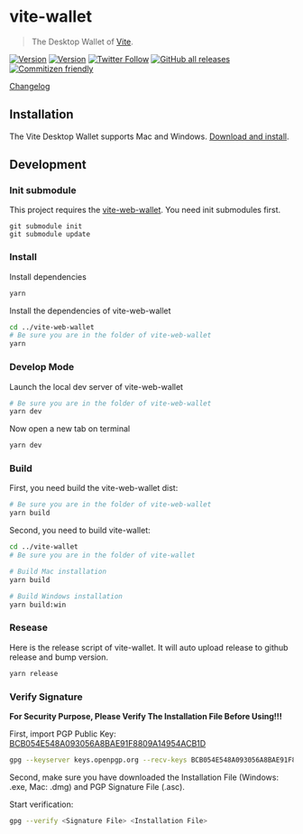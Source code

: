 # vite-wallet
> The Desktop Wallet of [Vite](https://vite.org).

[![Version](https://img.shields.io/github/v/release/vitelabs/vite-wallet)](https://github.com/vitelabs/vite-wallet/releases/latest)
[![Version](https://img.shields.io/github/v/release/vitelabs/vite-wallet?include_prereleases&label=pre-release)](https://github.com/vitelabs/vite-wallet/releases)
[![Twitter Follow](https://img.shields.io/twitter/follow/vitelabs?style=social)](https://twitter.com/vitelabs)
[![GitHub all releases](https://img.shields.io/github/downloads/vitelabs/vite-wallet/total)](https://github.com/vitelabs/vite-wallet/releases/latest)
[![Commitizen friendly](https://img.shields.io/badge/commitizen-friendly-brightgreen.svg)](http://commitizen.github.io/cz-cli/)

[Changelog](./changelog.md)

## Installation

The Vite Desktop Wallet supports Mac and Windows. [Download and install](https://github.com/vitelabs/vite-wallet/releases).

## Development

### Init submodule

This project requires the [vite-web-wallet](https://github.com/vitelabs/vite-web-wallet). You need init submodules first.

```
git submodule init
git submodule update
```

### Install

Install dependencies

```bash
yarn
```

Install the dependencies of vite-web-wallet

```bash
cd ../vite-web-wallet
# Be sure you are in the folder of vite-web-wallet
yarn
```

### Develop Mode

Launch the local dev server of vite-web-wallet

```bash
# Be sure you are in the folder of vite-web-wallet
yarn dev
```
Now open a new tab on terminal

```bash
yarn dev
```

### Build

First, you need build the vite-web-wallet dist:

```bash
# Be sure you are in the folder of vite-web-wallet
yarn build
```

Second, you need to build vite-wallet:

```bash
cd ../vite-wallet
# Be sure you are in the folder of vite-wallet

# Build Mac installation
yarn build

# Build Windows installation
yarn build:win
```

### Resease

Here is the release script of vite-wallet. It will auto upload release to github release and bump version.

```bash
yarn release
```

### Verify Signature

**For Security Purpose, Please Verify The Installation File Before Using!!!**

First, import PGP Public Key: [BCB054E548A093056A8BAE91F8809A14954ACB1D](https://keys.openpgp.org/vks/v1/by-fingerprint/BCB054E548A093056A8BAE91F8809A14954ACB1D)

```bash
gpg --keyserver keys.openpgp.org --recv-keys BCB054E548A093056A8BAE91F8809A14954ACB1D
```

Second, make sure you have downloaded the Installation File (Windows: .exe, Mac: .dmg) and PGP Signature File (.asc).

Start verification: 

```bash
gpg --verify <Signature File> <Installation File> 
```
